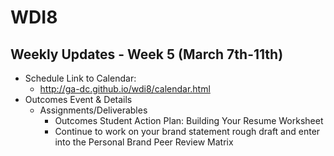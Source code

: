 # WDI8

## Weekly Updates - Week 5 (March 7th-11th)

- Schedule 
  Link to Calendar: 
  - http://ga-dc.github.io/wdi8/calendar.html
- Outcomes Event & Details 
  - Assignments/Deliverables
    - Outcomes Student Action Plan: Building Your Resume Worksheet 
    - Continue to work on your brand statement rough draft and enter into the Personal Brand Peer Review Matrix
